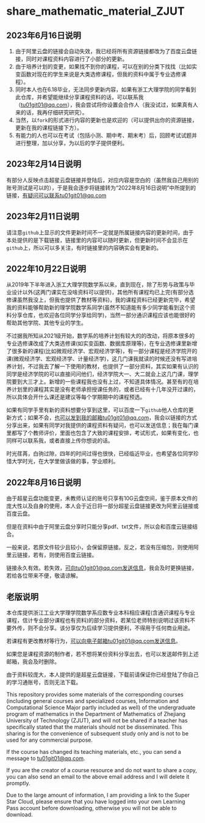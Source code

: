 # share_mathematic_material_ZJUT
## 2023年6月16日说明
1. 由于阿里云盘的链接会自动失效，我已经将所有资源链接都改为了百度云盘链接，同时对课程资料内容进行了小部分的更新。
2. 由于培养计划的变更，如果找不到你的课程，可以在别的分类下找找（比如实变函数对现在的学生来说是大类选修课程，但我的资料中属于专业选修课程）。
3. 同时本人也在6.18毕业，无法同步更新内容，如果有浙工大理学院的同学看到此仓库，并希望能继续分享课程资料的话，可以联系我（tu01git01@qq.com），我会尝试将你设置会合作人（我没试过，如果真有人来的话，我再仔细研究研究）。
4. 当然，以`fork`的形式进行内容的更新也是欢迎的（可以提供出你的资源链接，更新在我的课程链接下方）。
5. 有能力的人也可以在考试（包括小测、期中考、期末考）后，回顾考试试题并进行整理，加以分享，为以后的学子提供便利。

## 2023年2月14日说明
有部分人反映点击超星云盘链接并登陆后，对应内容是空白的（虽然我自己用别的账号测试是可以的），于是我会逐步将链接转为“2022年8月16日说明”中所提到的链接，有疑问可以联系tu01git01@qq.com

## 2023年2月11日说明
请注意`github`上显示的文件更新时间不一定就是所属链接内容的更新时间，由于本处提供的是下载链接，链接里的内容可以随时更新，但更新时间不会显示在`github`上，所以可以多关注，有时链接里的内容确实会有更新的。

## 2022年10月22日说明
从2019年下半年进入浙工大理学院数学系以来，直到现在，除了形势与政策与毕业设计以外(这两门课实在没啥资料可以提供)，其他所有课程均已上完(有部分选修课虽然我没上，但我也提供了教材等资料)，我的课程资料已经更新完毕，希望我的资料能够帮助新的理学院数学系同学(虽然不知道能有多少同学能看到这个资料分享仓库，也欢迎各位同学分享给同学)，当然一部分通识课程应该也能很好的帮助其他学院、其他专业的学生。

不过据我所知从2021级开始，数学系的培养计划有较大的的改动，将原本很多的专业选修课改成了大类选修课(如实变函数、数据库原理等)，在专业选修课里新增了很多新的课程(比如微观经济学、宏观经济学等)，有一部分课程是经济学院开的课(微观经济学、宏观经济学、计量经济学)，这几门课我就读的时候还没有写进培养计划，不过我去了解一下使用的教材，也提供了一部分资料，其实如果有认识的同学是经济学院的可以直接问问他们，经济学院大一、大二就会上这几门课，理学院要到大三才上。新增的一些课程我也没有上过，不知道具体情况。甚至有的在培养计划里的课程其实是没有老师承担授课任务的，或者已经有十几年没开过课的，所以具体会开什么课还是建议等每个学期期中的课程预选。

如果有同学手里有新的资料想要分享到这里，可以百度一下`github`他人仓库的更新方式；如果不会，也可以发到我的邮箱tu01git01@qq.com，我会以链接的方式分享出来，如果有同学对我提供的课程资料有疑问，也可以发送信息；我在每门课里都写了个教师评价，里面也包含了大致的课程安排，考试形式，如果有变化，也同样可以联系我，或者直接上传你想说的话。

时光荏苒，白驹过隙，四年的时间过得也很快，已经临近毕业，也希望各位同学珍惜大学时光，在大学里做该做的事，学业顺利。

## 2022年8月16日说明
由于超星云盘功能变更，未教师认证的账号只享有10G云盘空间，鉴于原本文件的庞大性以及自身的使用，本人会于近日将一部分超星云盘链接更改为阿里云链接或百度云盘。

但是在资料中由于阿里云盘分享时只能分享pdf、txt文件，所以会和百度云链接结合。

一般来说，若原文件较少且较小，会保留原链接。反之，若没有压缩包，则使用阿里云链接，若有，则使用百度云链接。

链接永久有效。若失效，可向tu01git01@qq.com发送信息，我会及时更换链接，若给各位带来不便，敬请谅解。

## 老版说明
本仓库提供浙江工业大学理学院数学系应数专业本科相应课程(含通识课程与专业课程，信计专业部分课程也有资料)的部分资料，若某位老师特别说明过该资料不要外传，则不会分享。该分享仅为后续学习提供便利，不得用于任何商业用途。

若课程有更改教材等行为，可以向电子邮箱tu01git01@qq.com发送信息。

如果您是课程资源的制作者，若不想将某份资料分享出去，也可以发送邮件到上述邮箱，我会及时删除。

由于资料较庞大，本人提供的是超星云盘链接，下载前请保证你已经登陆了你自己的学习通账号，否则无法下载。

This repository provides some materials of the corresponding courses (including general courses and specialized courses, Information and Computational Science Major partly included as well) of the undergraduate program of mathematics in the Department of Mathematics of Zhejiang University of Technology (ZJUT), and will not be shared if a teacher has specifically stated that the materials should not be disseminated. This sharing is for the convenience of subsequent study only and is not to be used for any commercial purpose.

If the course has changed its teaching materials, etc., you can send a message to tu01git01@qq.com.

If you are the creator of a course resource and do not want to share a copy, you can also send an email to the above email address and I will delete it promptly.

Due to the large amount of information, I am providing a link to the Super Star Cloud, please ensure that you have logged into your own Learning Pass account before downloading, otherwise you will not be able to download.
